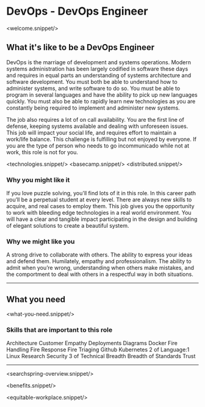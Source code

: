 # DevOps - DevOps Engineer
<welcome.snippet/>

## What it's like to be a DevOps Engineer
DevOps is the marriage of development and systems operations. Modern systems administration has been largely codified in software these days and requires in equal parts an understanding of systems architecture and software development. You must both be able to understand how to administer systems, and write software to do so. You must be able to program in several languages and have the ability to pick up new languages quickly. You must also be able to rapidly learn new technologies as you are constantly being required to implement and administer new systems.

The job also requires a lot of on call availability. You are the first line of defense, keeping systems available and dealing with unforeseen issues. This job will impact your social life, and requires effort to maintain a work/life balance. This challenge is fulfilling but not enjoyed by everyone.  If you are the type of person who needs to go incommunicado while not at work, this role is not for you.


<technologies.snippet/>
<basecamp.snippet/>
<distributed.snippet/>

### Why you might like it
If you love puzzle solving, you'll find lots of it in this role. In this career path you’ll be a perpetual student at every level. There are always new skills to acquire, and real cases to employ them. This job gives you the opportunity to work with bleeding edge technologies in a real world environment. You will have a clear and tangible impact participating in the design and building of elegant solutions to create a beautiful system.

### Why we might like you
A strong drive to collaborate with others. The ability to express your ideas and defend them.  Humilately, empathy and professionalism.  The ability to admit when you’re wrong, understanding when others make mistakes, and the comportment to deal with others in a respectful way in both situations.

--------------

## What you need

<what-you-need.snippet/>

### Skills that are important to this role

<skills>
Architecture
Customer Empathy
Deployments
Diagrams
Docker
Fire Handling
Fire Response
Fire Triaging
Github
Kubernetes
2 of Language:1
Linux
Research
Security
3 of Technical Breadth
Breadth of Standards
Trust
</skills>

<inherit doc="base.md"/>


-----------------

<searchspring-overview.snippet/>

<benefits.snippet/>

<equitable-workplace.snippet/>